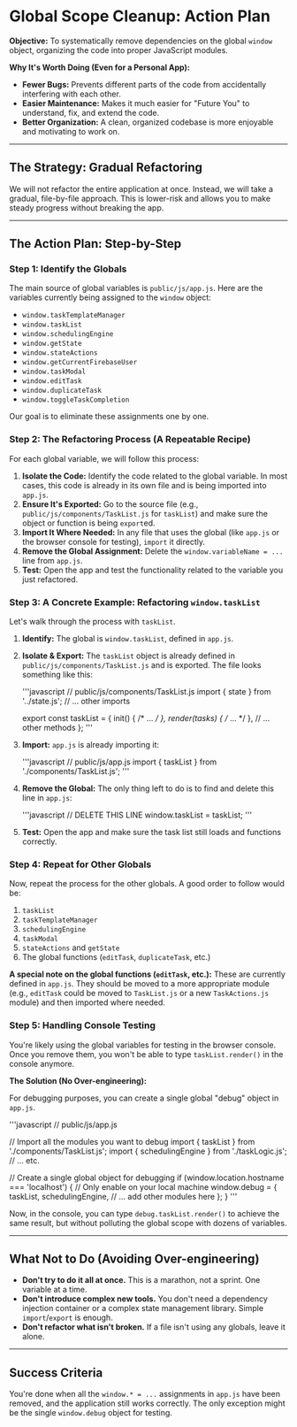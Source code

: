 # Global Scope Cleanup: Action Plan

**Objective:** To systematically remove dependencies on the global `window` object, organizing the code into proper JavaScript modules.

**Why It's Worth Doing (Even for a Personal App):**

*   **Fewer Bugs:** Prevents different parts of the code from accidentally interfering with each other.
*   **Easier Maintenance:** Makes it much easier for "Future You" to understand, fix, and extend the code.
*   **Better Organization:** A clean, organized codebase is more enjoyable and motivating to work on.

---

## The Strategy: Gradual Refactoring

We will not refactor the entire application at once. Instead, we will take a gradual, file-by-file approach. This is lower-risk and allows you to make steady progress without breaking the app.

---

## The Action Plan: Step-by-Step

### Step 1: Identify the Globals

The main source of global variables is `public/js/app.js`. Here are the variables currently being assigned to the `window` object:

*   `window.taskTemplateManager`
*   `window.taskList`
*   `window.schedulingEngine`
*   `window.getState`
*   `window.stateActions`
*   `window.getCurrentFirebaseUser`
*   `window.taskModal`
*   `window.editTask`
*   `window.duplicateTask`
*   `window.toggleTaskCompletion`

Our goal is to eliminate these assignments one by one.

### Step 2: The Refactoring Process (A Repeatable Recipe)

For each global variable, we will follow this process:

1.  **Isolate the Code:** Identify the code related to the global variable. In most cases, this code is already in its own file and is being imported into `app.js`.
2.  **Ensure It's Exported:** Go to the source file (e.g., `public/js/components/TaskList.js` for `taskList`) and make sure the object or function is being `export`ed.
3.  **Import It Where Needed:** In any file that uses the global (like `app.js` or the browser console for testing), `import` it directly.
4.  **Remove the Global Assignment:** Delete the `window.variableName = ...` line from `app.js`.
5.  **Test:** Open the app and test the functionality related to the variable you just refactored.

### Step 3: A Concrete Example: Refactoring `window.taskList`

Let's walk through the process with `taskList`.

1.  **Identify:** The global is `window.taskList`, defined in `app.js`.
2.  **Isolate & Export:** The `taskList` object is already defined in `public/js/components/TaskList.js` and is exported. The file looks something like this:

    '''javascript
    // public/js/components/TaskList.js
    import { state } from '../state.js';
    // ... other imports

    export const taskList = {
      init() { /* ... */ },
      render(tasks) { /* ... */ },
      // ... other methods
    };
    '''

3.  **Import:** `app.js` is already importing it:

    '''javascript
    // public/js/app.js
    import { taskList } from './components/TaskList.js';
    '''

4.  **Remove the Global:** The only thing left to do is to find and delete this line in `app.js`:

    '''javascript
    // DELETE THIS LINE
    window.taskList = taskList;
    '''

5.  **Test:** Open the app and make sure the task list still loads and functions correctly.

### Step 4: Repeat for Other Globals

Now, repeat the process for the other globals. A good order to follow would be:

1.  `taskList`
2.  `taskTemplateManager`
3.  `schedulingEngine`
4.  `taskModal`
5.  `stateActions` and `getState`
6.  The global functions (`editTask`, `duplicateTask`, etc.)

**A special note on the global functions (`editTask`, etc.):** These are currently defined in `app.js`. They should be moved to a more appropriate module (e.g., `editTask` could be moved to `TaskList.js` or a new `TaskActions.js` module) and then imported where needed.

### Step 5: Handling Console Testing

You're likely using the global variables for testing in the browser console. Once you remove them, you won't be able to type `taskList.render()` in the console anymore.

**The Solution (No Over-engineering):**

For debugging purposes, you can create a single global "debug" object in `app.js`.

'''javascript
// public/js/app.js

// Import all the modules you want to debug
import { taskList } from './components/TaskList.js';
import { schedulingEngine } from './taskLogic.js';
// ... etc.

// Create a single global object for debugging
if (window.location.hostname === 'localhost') { // Only enable on your local machine
  window.debug = {
    taskList,
    schedulingEngine,
    // ... add other modules here
  };
}
'''

Now, in the console, you can type `debug.taskList.render()` to achieve the same result, but without polluting the global scope with dozens of variables.

---

## What Not to Do (Avoiding Over-engineering)

*   **Don't try to do it all at once.** This is a marathon, not a sprint. One variable at a time.
*   **Don't introduce complex new tools.** You don't need a dependency injection container or a complex state management library. Simple `import`/`export` is enough.
*   **Don't refactor what isn't broken.** If a file isn't using any globals, leave it alone.

---

## Success Criteria

You're done when all the `window.* = ...` assignments in `app.js` have been removed, and the application still works correctly. The only exception might be the single `window.debug` object for testing.
